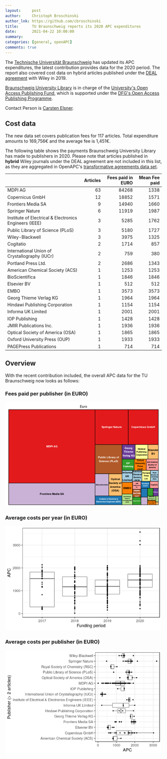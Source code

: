 ```yaml
---
layout:     post
author:     Christoph Broschinski
author_lnk: https://github.com/cbroschinski
title:      TU Braunschweig reports its 2020 APC expenditures
date:       2021-04-22 10:00:00
summary:    
categories: [general, openAPC]
comments: true
---
```




The [Technische Universität Braunschweig](https://www.tu-braunschweig.de/en/) has updated its APC expenditures, the latest contribution provides data for the 2020 period. The report also covered cost data on hybrid articles published under the [DEAL agreement](https://www.projekt-deal.de/wiley-contract/) with Wiley in 2019.

[Braunschweig University Library](https://ub.tu-braunschweig.de/index_en.php) is in charge of the [University's Open Access Publishing Fund](https://www.tu-braunschweig.de/en/ub/publishing-and-open-access/open-access-and-publication-fund/notes-for-authors/tu-braunschweig-publication-fund), which is supported under the [DFG's Open Access Publishing Programme](https://www.dfg.de/en/research_funding/programmes/infrastructure/lis/open_access/infrastructure_funding/index.html#4).

Contact Person is [Carsten Elsner](mailto:carsten.elsner@tu-braunschweig.de).

## Cost data



The new data set covers publication fees for 117 articles. Total expenditure amounts to 169,756€ and the average fee is 1,451€.

The following table shows the payments Braunschweig University Library has made to publishers in 2020. Please note that articles published in **hybrid** Wiley journals under the DEAL agreement are not included in this list, as they are aggregated in OpenAPC's [transformative agreements data set](https://github.com/OpenAPC/openapc-de/tree/master/data/transformative_agreements).


|                                                       | Articles| Fees paid in EURO| Mean Fee paid|
|:------------------------------------------------------|--------:|-----------------:|-------------:|
|MDPI AG                                                |       63|             84268|          1338|
|Copernicus GmbH                                        |       12|             18852|          1571|
|Frontiers Media SA                                     |        9|             14940|          1660|
|Springer Nature                                        |        6|             11919|          1987|
|Institute of Electrical & Electronics Engineers (IEEE) |        3|              5285|          1762|
|Public Library of Science (PLoS)                       |        3|              5180|          1727|
|Wiley-Blackwell                                        |        3|              3975|          1325|
|Cogitatio                                              |        2|              1714|           857|
|International Union of Crystallography (IUCr)          |        2|               759|           380|
|Portland Press Ltd.                                    |        2|              2686|          1343|
|American Chemical Society (ACS)                        |        1|              1253|          1253|
|BioScientifica                                         |        1|              1846|          1846|
|Elsevier BV                                            |        1|               512|           512|
|EMBO                                                   |        1|              3573|          3573|
|Georg Thieme Verlag KG                                 |        1|              1964|          1964|
|Hindawi Publishing Corporation                         |        1|              1154|          1154|
|Informa UK Limited                                     |        1|              2001|          2001|
|IOP Publishing                                         |        1|              1428|          1428|
|JMIR Publications Inc.                                 |        1|              1936|          1936|
|Optical Society of America (OSA)                       |        1|              1865|          1865|
|Oxford University Press (OUP)                          |        1|              1933|          1933|
|PAGEPress Publications                                 |        1|               714|           714|

## Overview

With the recent contribution included, the overall APC data for the TU Braunschweig now looks as follows:

### Fees paid per publisher (in EURO)

![plot of chunk tree_braunschweig_2021_04_22_full](/figure/tree_braunschweig_2021_04_22_full-1.png)

###  Average costs per year (in EURO)

![plot of chunk box_braunschweig_2021_04_22_year_full](/figure/box_braunschweig_2021_04_22_year_full-1.png)

###  Average costs per publisher (in EURO)

![plot of chunk box_braunschweig_2021_04_22_publisher_full](/figure/box_braunschweig_2021_04_22_publisher_full-1.png)
